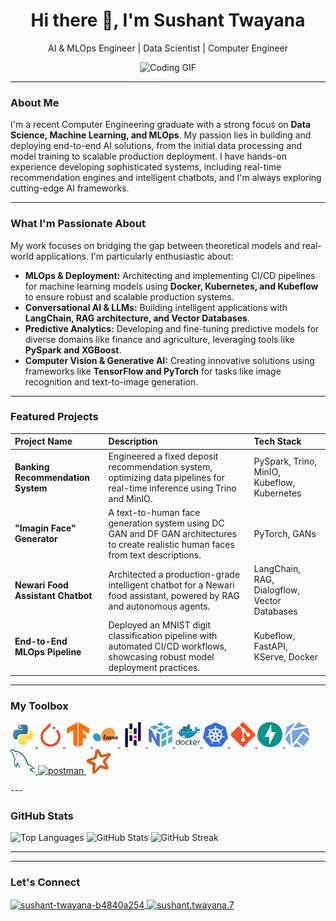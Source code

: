 <div align="center">
  <h1>Hi there 👋, I'm Sushant Twayana</h1>
  <p>AI & MLOps Engineer | Data Scientist | Computer Engineer</p>
</div>

<div align="center">
  <img src="https://media.giphy.com/media/RbDKaczqWovIugyJmW/giphy.gif" alt="Coding GIF" width="420" />
</div>

---

### **About Me**

I'm a recent Computer Engineering graduate with a strong focus on **Data Science, Machine Learning, and MLOps**. My passion lies in building and deploying end-to-end AI solutions, from the initial data processing and model training to scalable production deployment. I have hands-on experience developing sophisticated systems, including real-time recommendation engines and intelligent chatbots, and I'm always exploring cutting-edge AI frameworks.

---

### **What I'm Passionate About**

My work focuses on bridging the gap between theoretical models and real-world applications. I'm particularly enthusiastic about:

* **MLOps & Deployment:** Architecting and implementing CI/CD pipelines for machine learning models using **Docker, Kubernetes, and Kubeflow** to ensure robust and scalable production systems.
* **Conversational AI & LLMs:** Building intelligent applications with **LangChain, RAG architecture, and Vector Databases**.
* **Predictive Analytics:** Developing and fine-tuning predictive models for diverse domains like finance and agriculture, leveraging tools like **PySpark and XGBoost**.
* **Computer Vision & Generative AI:** Creating innovative solutions using frameworks like **TensorFlow and PyTorch** for tasks like image recognition and text-to-image generation.

---

### **Featured Projects**

| Project Name | Description | Tech Stack |
| :--- | :--- | :--- |
| **Banking Recommendation System** | Engineered a fixed deposit recommendation system, optimizing data pipelines for real-time inference using Trino and MinIO. | PySpark, Trino, MinIO, Kubeflow, Kubernetes |
| **"Imagin Face" Generator** | A text-to-human face generation system using DC GAN and DF GAN architectures to create realistic human faces from text descriptions. | PyTorch, GANs |
| **Newari Food Assistant Chatbot** | Architected a production-grade intelligent chatbot for a Newari food assistant, powered by RAG and autonomous agents. | LangChain, RAG, Dialogflow, Vector Databases |
| **End-to-End MLOps Pipeline** | Deployed an MNIST digit classification pipeline with automated CI/CD workflows, showcasing robust model deployment practices. | Kubeflow, FastAPI, KServe, Docker |

---

### **My Toolbox**

<p align="left">
  <a href="https://www.python.org" target="_blank" rel="noreferrer">
    <img src="https://raw.githubusercontent.com/devicons/devicon/master/icons/python/python-original.svg" alt="python" width="40" height="40"/>
  </a>
  <a href="https://pytorch.org/" target="_blank" rel="noreferrer">
    <img src="https://raw.githubusercontent.com/devicons/devicon/master/icons/pytorch/pytorch-original.svg" alt="pytorch" width="40" height="40"/>
  </a>
  <a href="https://www.tensorflow.org" target="_blank" rel="noreferrer">
    <img src="https://raw.githubusercontent.com/devicons/devicon/master/icons/tensorflow/tensorflow-original.svg" alt="tensorflow" width="40" height="40"/>
  </a>
  <a href="https://scikit-learn.org/" target="_blank" rel="noreferrer">
    <img src="https://raw.githubusercontent.com/devicons/devicon/master/icons/scikitlearn/scikitlearn-original.svg" alt="scikit-learn" width="40" height="40"/>
  </a>
  <a href="https://pandas.pydata.org/" target="_blank" rel="noreferrer">
    <img src="https://raw.githubusercontent.com/devicons/devicon/master/icons/pandas/pandas-original.svg" alt="pandas" width="40" height="40"/>
  </a>
  <a href="https://numpy.org/" target="_blank" rel="noreferrer">
    <img src="https://raw.githubusercontent.com/devicons/devicon/master/icons/numpy/numpy-original.svg" alt="numpy" width="40" height="40"/>
  </a>
  <a href="https://www.docker.com/" target="_blank" rel="noreferrer">
    <img src="https://raw.githubusercontent.com/devicons/devicon/master/icons/docker/docker-original-wordmark.svg" alt="docker" width="40" height="40"/>
  </a>
  <a href="https://kubernetes.io/" target="_blank" rel="noreferrer">
    <img src="https://raw.githubusercontent.com/devicons/devicon/master/icons/kubernetes/kubernetes-plain.svg" alt="kubernetes" width="40" height="40"/>
  </a>
  <a href="https://git-scm.com/" target="_blank" rel="noreferrer">
    <img src="https://raw.githubusercontent.com/devicons/devicon/master/icons/git/git-original.svg" alt="git" width="40" height="40"/>
  </a>
  <a href="https://fastapi.tiangolo.com/" target="_blank" rel="noreferrer">
    <img src="https://raw.githubusercontent.com/devicons/devicon/master/icons/fastapi/fastapi-original.svg" alt="fastapi" width="40" height="40"/>
  </a>
  <a href="https://www.kubeflow.org/" target="_blank" rel="noreferrer">
    <img src="https://raw.githubusercontent.com/devicons/devicon/master/icons/kubeflow/kubeflow-plain.svg" alt="kubeflow" width="40" height="40"/>
  </a>
  <a href="https://www.mysql.com/" target="_blank" rel="noreferrer">
    <img src="https://raw.githubusercontent.com/devicons/devicon/master/icons/mysql/mysql-original.svg" alt="mysql" width="40" height="40"/>
  </a>
  <a href="https://www.postman.com/" target="_blank" rel="noreferrer">
    <img src="https://www.vectorlogo.zone/logos/getpostman/getpostman-icon.svg" alt="postman" width="40" height="40"/>
  </a>

  <a href="https://spark.apache.org/" target="_blank" rel="noreferrer">
    <img src="https://raw.githubusercontent.com/devicons/devicon/master/icons/apachespark/apachespark-original.svg" alt="apache-spark" width="40" height="40"/>
  </a>
</p>
---

### **GitHub Stats**

<p>
  <img src="https://github-readme-stats.vercel.app/api/top-langs?username=sushanttwayana&theme=dark&show_icons=true&locale=en&layout=compact" alt="Top Languages" />
  <img src="https://github-readme-stats.vercel.app/api?username=sushanttwayana&theme=dark&show_icons=true&locale=en" alt="GitHub Stats" />
  <img src="https://github-readme-streak-stats.herokuapp.com/?user=sushanttwayana&theme=dark" alt="GitHub Streak" />
</p>

---
---
### **Let's Connect**

<p align="left">
  <a href="https://www.linkedin.com/in/sushant-twayana-b4840a254/" target="blank">
    <img align="center" src="https://raw.githubusercontent.com/rahuldkjain/github-profile-readme-generator/master/src/images/icons/Social/linked-in-alt.svg" alt="sushant-twayana-b4840a254" height="30" width="40" />
  </a>
  <a href="https://fb.com/sushant.twayana.7" target="blank">
    <img align="center" src="https://raw.githubusercontent.com/rahuldkjain/github-profile-readme-generator/master/src/images/icons/Social/facebook.svg" alt="sushant.twayana.7" height="30" width="40" />
  </a>
</p>

